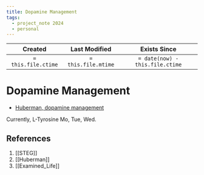 ```yaml
---
title: Dopamine Management
tags:
  - project_note 2024
  - personal
---
```

|     Created      |  Last Modified   |       Exists Since        |
|:----------------:|:----------------:|:----------------:|
| `= this.file.ctime` | `= this.file.mtime` | `= date(now) - this.file.ctime`|

# Dopamine Management
- [Huberman, dopamine management](https://www.hubermanlab.com/newsletter/tools-to-manage-dopamine-and-improve-motivation-and-drive)

Currently, L-Tyrosine Mo, Tue, Wed.
## References
1. [[STEG]]
2. [[Huberman]]
3. [[Examined_Life]]